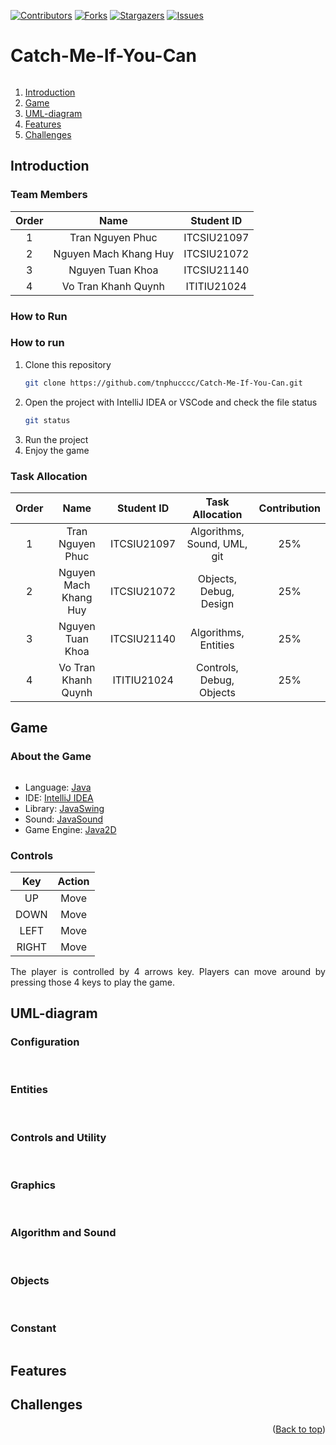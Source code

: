 [![Contributors][contributors-shield]][contributors-url]
[![Forks][forks-shield]][forks-url]
[![Stargazers][stars-shield]][stars-url]
[![Issues][issues-shield]][issues-url]
# Catch-Me-If-You-Can

<!--suppress ALL -->
<div align="center">
<img src="src/main/resources/Screenshots/MenuScreen.png" alt="">
</div>

<!-- TABLE OF CONTENTS -->
1. [Introduction](#Introduction)
2. [Game](#Game)
3. [UML-diagram](#UML-diagram)
4. [Features](#Features)
5. [Challenges](#Challenges)

<!-- ABOUT THE PROJECT -->
## Introduction <a name="Introduction"></a>
<div style = "text-align: justify">
</div>

### Team Members
| Order |         Name          | Student ID  |
|:-----:|:---------------------:|:-----------:|
|   1   |   Tran Nguyen Phuc    | ITCSIU21097 |
|   2   | Nguyen Mach Khang Huy | ITCSIU21072 |
|   3   |   Nguyen Tuan Khoa    | ITCSIU21140 |
|   4   |  Vo Tran Khanh Quynh  | ITITIU21024 |

### How to Run

### How to run

1. Clone this repository
    ```sh
    git clone https://github.com/tnphucccc/Catch-Me-If-You-Can.git
    ```
2. Open the project with IntelliJ IDEA or VSCode and check the file status
    ```sh
    git status
    ```
3. Run the project
4. Enjoy the game

### Task Allocation

| Order |         Name          | Student ID  |       Task Allocation       | Contribution |
|:-----:|:---------------------:|:-----------:|:---------------------------:|:------------:|
|   1   |   Tran Nguyen Phuc    | ITCSIU21097 | Algorithms, Sound, UML, git |     25%      |
|   2   | Nguyen Mach Khang Huy | ITCSIU21072 |   Objects, Debug, Design    |     25%      |
|   3   |   Nguyen Tuan Khoa    | ITCSIU21140 |    Algorithms, Entities     |     25%      |
|   4   |  Vo Tran Khanh Quynh  | ITITIU21024 |  Controls, Debug, Objects   |     25%      |

<!-- GAME -->
## Game <a name="Game"></a>

### About the Game
<div align="center">
<img src="src/main/resources/Screenshots/GameScreen.png" alt="">
</div>

- Language: [Java](https://www.java.com/en/)
- IDE: [IntelliJ IDEA](https://www.jetbrains.com/idea/)
- Library: [JavaSwing](https://docs.oracle.com/javase/7/docs/api/javax/swing/package-summary.html)
- Sound: [JavaSound](https://docs.oracle.com/javase/tutorial/sound/index.html)
- Game Engine: [Java2D](https://docs.oracle.com/javase/7/docs/api/java/awt/Graphics2D.html)

### Controls

|  Key  | Action |
|:-----:|:------:|
|  UP   |  Move  |
| DOWN  |  Move  |
| LEFT  |  Move  |
| RIGHT |  Move  |

<div style="text-align: justify">
The player is controlled by 4 arrows key. Players can move around by pressing those 4 keys to play the game.
</div>

<!-- UML-diagram -->
## UML-diagram <a name="UML-diagram"></a>
<div>
   <h3>Configuration</h3>
      <div align="center">
        <img src="src/main/resources/UML/config.png" alt="">
      </div>
   <br />
   <h3>Entities</h3>
        <div align="center">
            <img src="src/main/resources/UML/entities.png" alt="">
        </div>
    <br />
    <h3>Controls and Utility</h3>
        <div align="center">
            <img src="src/main/resources/UML/core.png" alt="">
        </div>
    <br />
    <h3>Graphics</h3>
        <div align="center">
            <img src="src/main/resources/UML/graphics.png" alt="">
        </div>
    <br />
    <h3>Algorithm and Sound</h3>
        <div align="center">
            <img src="src/main/resources/UML/features.png" alt="">
        </div>
    <br />
    <h3>Objects</h3>
        <div align="center">
            <img src="src/main/resources/UML/objects.png" alt="">
        </div>
    <br />
    <h3>Constant</h3>
        <div align="center">
            <img src="src/main/resources/UML/constant.png" alt="">
        </div>
</div>

<!-- FEATURES -->
## Features <a name="Features"></a>


<!-- CHALLENGES -->
## Challenges <a name="Challenges"></a>


<p align="right">(<a href="#top">Back to top</a>)</p>

<!-- MARKDOWN LINKS & IMAGES -->
<!-- https://www.markdownguide.org/basic-syntax/#reference-style-links -->
[contributors-shield]: https://img.shields.io/github/contributors/tnphucccc/Catch-Me-If-You-Can.svg?style=for-the-badge
[contributors-url]: https://github.com/tnphucccc/Catch-Me-If-You-Can/graphs/contributors
[forks-shield]: https://img.shields.io/github/forks/tnphucccc/Catch-Me-If-You-Can.svg?style=for-the-badge
[forks-url]: https://github.com/tnphucccc/Catch-Me-If-You-Can/network/members
[stars-shield]: https://img.shields.io/github/stars/tnphucccc/Catch-Me-If-You-Can.svg?style=for-the-badge
[stars-url]: https://github.com/tnphucccc/Catch-Me-If-You-Can/stargazers
[issues-shield]: https://img.shields.io/github/issues/tnphucccc/Catch-Me-If-You-Can.svg?style=for-the-badge
[issues-url]: https://github.com/tnphucccc/Catch-Me-If-You-Can/issues